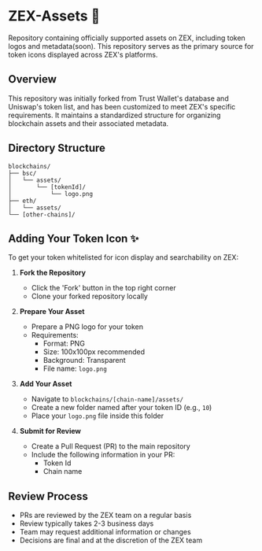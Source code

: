# ZEX-Assets 🎨

Repository containing officially supported assets on ZEX, including token logos and metadata(soon). This repository serves as the primary source for token icons displayed across ZEX's platforms.

## Overview

This repository was initially forked from Trust Wallet's database and Uniswap's token list, and has been customized to meet ZEX's specific requirements. It maintains a standardized structure for organizing blockchain assets and their associated metadata.

## Directory Structure

```
blockchains/
├── bsc/
│   └── assets/
│       └── [tokenId]/
│           └── logo.png
├── eth/
│   └── assets/
└── [other-chains]/
```

## Adding Your Token Icon ✨

To get your token whitelisted for icon display and searchability on ZEX:

1. **Fork the Repository**

   - Click the 'Fork' button in the top right corner
   - Clone your forked repository locally

2. **Prepare Your Asset**

   - Prepare a PNG logo for your token
   - Requirements:
     - Format: PNG
     - Size: 100x100px recommended
     - Background: Transparent
     - File name: `logo.png`

3. **Add Your Asset**

   - Navigate to `blockchains/[chain-name]/assets/`
   - Create a new folder named after your token ID (e.g., `10`)
   - Place your `logo.png` file inside this folder

4. **Submit for Review**
   - Create a Pull Request (PR) to the main repository
   - Include the following information in your PR:
     - Token Id
     - Chain name

## Review Process

- PRs are reviewed by the ZEX team on a regular basis
- Review typically takes 2-3 business days
- Team may request additional information or changes
- Decisions are final and at the discretion of the ZEX team
